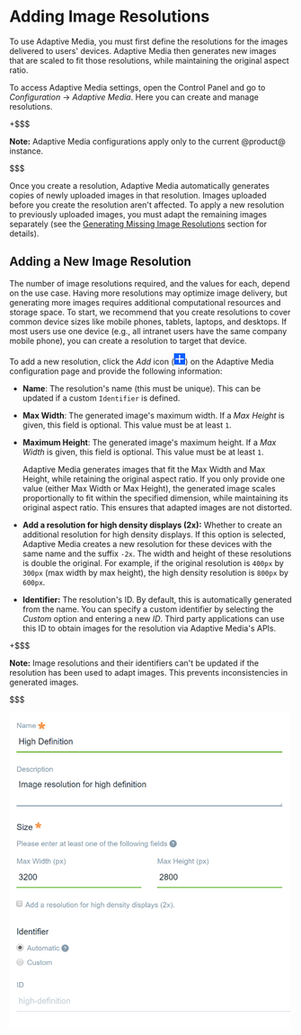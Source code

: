 # Adding Image Resolutions [](id=adding-image-resolutions)

To use Adaptive Media, you must first define the resolutions for the images 
delivered to users' devices. Adaptive Media then generates new images that are 
scaled to fit those resolutions, while maintaining the original aspect ratio. 

To access Adaptive Media settings, open the Control Panel and go to 
*Configuration* &rarr; *Adaptive Media*. Here you can create and manage 
resolutions. 

+$$$

**Note:** Adaptive Media configurations apply only to the current @product@ 
instance. 

$$$

Once you create a resolution, Adaptive Media automatically generates copies of 
newly uploaded images in that resolution. Images uploaded before you create the 
resolution aren't affected. To apply a new resolution to previously 
uploaded images, you must adapt the remaining images separately (see the 
[Generating Missing Image Resolutions](/discover/portal/-/knowledge_base/7-0/managing-image-resolutions#generating-missing-image-resolutions) 
section for details). 

## Adding a New Image Resolution [](id=adding-a-new-image-resolution)

The number of image resolutions required, and the values for each, depend on the 
use case. Having more resolutions may optimize image delivery, but generating 
more images requires additional computational resources and storage space. To 
start, we recommend that you create resolutions to cover common device sizes 
like mobile phones, tablets, laptops, and desktops. If most users use one device 
(e.g., all intranet users have the same company mobile phone), you can create a 
resolution to target that device. 

To add a new resolution, click the *Add* icon 
(![Add new resolution](../../../../images/icon-add.png)) on the Adaptive Media 
configuration page and provide the following information: 

-   **Name**: The resolution's name (this must be unique). This can be 
    updated if a custom `Identifier` is defined. <!-- Need to confirm this with 
    Adolfo. This didn't seem to be the case when I tested. -->
-   **Max Width**: The generated image's maximum width. If a *Max Height* is 
    given, this field is optional. This value must be at least `1`.
-   **Maximum Height**: The generated image's maximum height. If a *Max Width* 
    is given, this field is optional. This value must be at least `1`.

    Adaptive Media generates images that fit the Max Width and Max Height, while 
    retaining the original aspect ratio. If you only provide one value (either 
    Max Width or Max Height), the generated image scales proportionally to fit 
    within the specified dimension, while maintaining its original aspect ratio. 
    This ensures that adapted images are not distorted. 

-   **Add a resolution for high density displays (2x):** Whether to create an 
    additional resolution for high density displays. If this option is selected, 
    Adaptive Media creates a new resolution for these devices with the same name 
    and the suffix `-2x`. The width and height of these resolutions is double 
    the original. For example, if the original resolution is `400px` by `300px` 
    (max width by max height), the high density resolution is `800px` by 
    `600px`. 

-   **Identifier:** The resolution's ID. By default, this is automatically 
    generated from the name. You can specify a custom identifier by selecting 
    the *Custom* option and entering a new *ID*. Third party applications can 
    use this ID to obtain images for the resolution via Adaptive Media's APIs. 

+$$$

**Note:** Image resolutions and their identifiers can't be updated if the 
resolution has been used to adapt images. This prevents inconsistencies in 
generated images. 

$$$

![Figure 1: Specify an Identifier for an image resolution to make it available to the APIs.](../../../../images/adaptive-media-new-img-resolution.png) 
